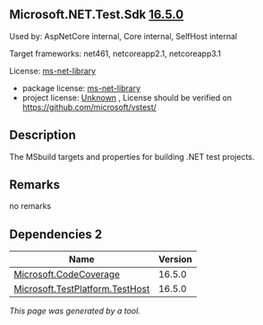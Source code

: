 Microsoft.NET.Test.Sdk [16.5.0](https://www.nuget.org/packages/Microsoft.NET.Test.Sdk/16.5.0)
--------------------

Used by: AspNetCore internal, Core internal, SelfHost internal

Target frameworks: net461, netcoreapp2.1, netcoreapp3.1

License: [ms-net-library](../../../../licenses/ms-net-library) 

- package license: [ms-net-library](http://www.microsoft.com/web/webpi/eula/net_library_eula_enu.htm) 
- project license: [Unknown](https://github.com/microsoft/vstest/) , License should be verified on https://github.com/microsoft/vstest/

Description
-----------
The MSbuild targets and properties for building .NET test projects.

Remarks
-----------
no remarks


Dependencies 2
-----------

|Name|Version|
|----------|:----|
|[Microsoft.CodeCoverage](../../../../packages/nuget.org/microsoft.codecoverage/16.5.0)|16.5.0|
|[Microsoft.TestPlatform.TestHost](../../../../packages/nuget.org/microsoft.testplatform.testhost/16.5.0)|16.5.0|

*This page was generated by a tool.*
